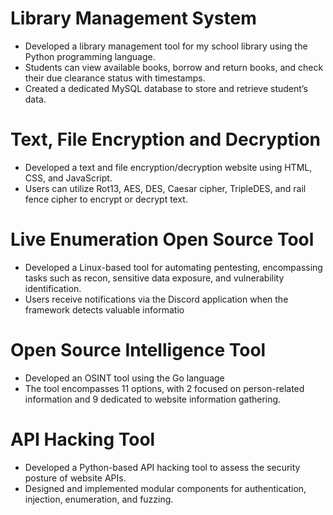 

# **Library Management System**
* Developed a library management tool for my school library using the Python programming language.
* Students can view available books, borrow and return books, and check their due clearance status with timestamps.
* Created a dedicated MySQL database to store and retrieve student’s data.

# **Text, File Encryption and Decryption**
* Developed a text and file encryption/decryption website using HTML, CSS, and JavaScript.
* Users can utilize Rot13, AES, DES, Caesar cipher, TripleDES, and rail fence cipher to encrypt or decrypt text.

# **Live Enumeration Open Source Tool**
* Developed a Linux-based tool for automating pentesting, encompassing tasks such as recon, sensitive data exposure, and vulnerability identification.
* Users receive notifications via the Discord application when the framework detects valuable informatio

# **Open Source Intelligence Tool**
* Developed an OSINT tool using the Go language
* The tool encompasses 11 options, with 2 focused on person-related information and 9 dedicated to website information gathering.

# **API Hacking Tool**
* Developed a Python-based API hacking tool to assess the security posture of website APIs.
* Designed and implemented modular components for authentication, injection, enumeration, and fuzzing.
